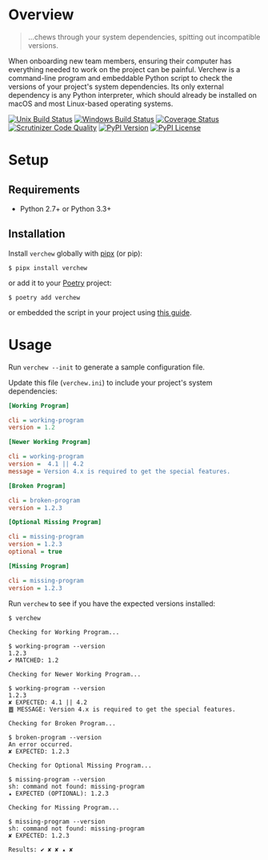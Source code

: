 # Overview

> ...chews through your system dependencies, spitting out incompatible versions.

When onboarding new team members, ensuring their computer has everything needed to work on the project can be painful. Verchew is a command-line program and embeddable Python script to check the versions of your project's system dependencies. Its only external dependency is any Python interpreter, which should already be installed on macOS and most Linux-based operating systems.

[![Unix Build Status](https://img.shields.io/travis/jacebrowning/verchew/develop.svg?label=unix)](https://travis-ci.org/jacebrowning/verchew)
[![Windows Build Status](https://img.shields.io/appveyor/ci/jacebrowning/verchew/develop.svg?label=windows)](https://ci.appveyor.com/project/jacebrowning/verchew)
[![Coverage Status](https://img.shields.io/coveralls/jacebrowning/verchew/develop.svg)](https://coveralls.io/r/jacebrowning/verchew)
[![Scrutinizer Code Quality](https://img.shields.io/scrutinizer/g/jacebrowning/verchew.svg)](https://scrutinizer-ci.com/g/jacebrowning/verchew/?branch=develop)
[![PyPI Version](https://img.shields.io/pypi/v/verchew.svg)](https://pypi.python.org/pypi/verchew)
[![PyPI License](https://img.shields.io/pypi/l/verchew.svg)](https://pypi.org/project/verchew)

# Setup

## Requirements

- Python 2.7+ or Python 3.3+

## Installation

Install `verchew` globally with [pipx](https://pipxproject.github.io/pipx/installation/) (or pip):

```text
$ pipx install verchew
```

or add it to your [Poetry](https://poetry.eustace.io/) project:

```text
$ poetry add verchew
```

or embedded the script in your project using [this guide](https://verchew.readthedocs.io/en/latest/cli/vendoring/).

# Usage

Run `verchew --init` to generate a sample configuration file.

Update this file (`verchew.ini`) to include your project's system dependencies:

```ini
[Working Program]

cli = working-program
version = 1.2

[Newer Working Program]

cli = working-program
version =  4.1 || 4.2
message = Version 4.x is required to get the special features.

[Broken Program]

cli = broken-program
version = 1.2.3

[Optional Missing Program]

cli = missing-program
version = 1.2.3
optional = true

[Missing Program]

cli = missing-program
version = 1.2.3
```

Run `verchew` to see if you have the expected versions installed:

```text
$ verchew

Checking for Working Program...

$ working-program --version
1.2.3
✔ MATCHED: 1.2

Checking for Newer Working Program...

$ working-program --version
1.2.3
✘ EXPECTED: 4.1 || 4.2
䷉ MESSAGE: Version 4.x is required to get the special features.

Checking for Broken Program...

$ broken-program --version
An error occurred.
✘ EXPECTED: 1.2.3

Checking for Optional Missing Program...

$ missing-program --version
sh: command not found: missing-program
▴ EXPECTED (OPTIONAL): 1.2.3

Checking for Missing Program...

$ missing-program --version
sh: command not found: missing-program
✘ EXPECTED: 1.2.3

Results: ✔ ✘ ✘ ▴ ✘
```
